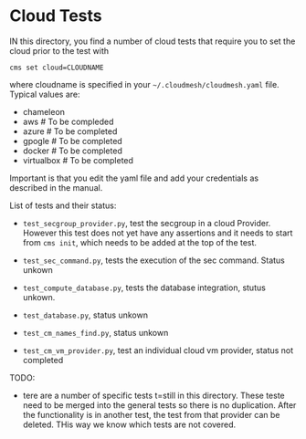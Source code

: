 # Cloud Tests

IN this directory, you find a number of cloud tests that require you to set 
the cloud prior to the test with

    cms set cloud=CLOUDNAME
    
where cloudname is specified in your `~/.cloudmesh/cloudmesh.yaml` file.
Typical values are:

* chameleon
* aws # To be compleded
* azure # To be completed
* gpogle # To be completed
* docker # To be completed
* virtualbox # To be completed

Important is that you edit the yaml file and add your credentials as described 
in the manual.

List of tests and their status:

* `test_secgroup_provider.py`, test the secgroup in a cloud Provider. 
  However this test does not yet have any assertions and it needs to start from 
  `cms init`, which needs to be added at the top of the test.
  
* `test_sec_command.py`, tests the execution of the sec command. Status unkown

* `test_compute_database.py`, tests the database integration, stutus unkown.

* `test_database.py`, status unkown

* `test_cm_names_find.py`, status unkown

* `test_cm_vm_provider.py`, test an individual cloud vm provider, status not completed


TODO:

* tere are a number of specific tests t=still in this directory. 
  These teste need to be merged into the general tests so there is no 
  duplication. After the functionality is in another test, the test from 
  that provider can be deleted. THis way we know which tests are not covered.
